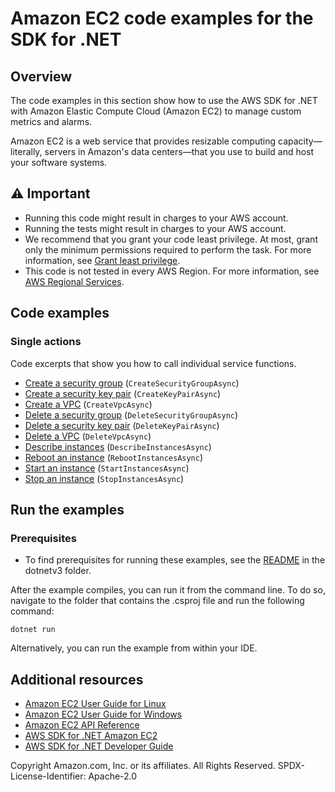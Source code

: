 # Amazon EC2 code examples for the SDK for .NET

## Overview
The code examples in this section show how to use the AWS SDK for .NET with Amazon Elastic Compute Cloud (Amazon EC2) to manage custom metrics and alarms.

Amazon EC2 is a web service that provides resizable computing capacity—literally, servers in Amazon's data centers—that you use to build and host your software systems.

## ⚠️ Important
* Running this code might result in charges to your AWS account.
* Running the tests might result in charges to your AWS account.
* We recommend that you grant your code least privilege. At most, grant only the minimum permissions required to perform the task. For more information, see [Grant least privilege](https://docs.aws.amazon.com/IAM/latest/UserGuide/best-practices.html#grant-least-privilege).
* This code is not tested in every AWS Region. For more information, see [AWS Regional Services](https://aws.amazon.com/about-aws/global-infrastructure/regional-product-services).

## Code examples

### Single actions
Code excerpts that show you how to call individual service functions.
* [Create a security group](CreateSecurityGroupExample/CreateSecurityGroupExample/CreateSecurityGroup.cs) (`CreateSecurityGroupAsync`)
* [Create a security key pair](CreateKeyPairExample/CreateKeyPairExample/CreateKeyPair.cs) (`CreateKeyPairAsync`)
* [Create a VPC](CreateVPCExample/CreateVPCExample/CreateVPC.cs) (`CreateVpcAsync`)
* [Delete a security group](DeleteSecurityGroupExample/DeleteSecurityGroupExample/DeleteSecurityGroup.cs) (`DeleteSecurityGroupAsync`)
* [Delete a security key pair](DeleteKeyPairExample/DeleteKeyPairExample/DeleteKeyPair.cs) (`DeleteKeyPairAsync`)
* [Delete a VPC](DeleteVPCExample/DeleteVPCExample/DeleteVPC.cs) (`DeleteVpcAsync`)
* [Describe instances](DescribeInstancesExample/DescribeInstancesExample/DescribeInstances.cs) (`DescribeInstancesAsync`)
* [Reboot an instance](RebootInstancesExample/RebootInstancesExample/RebootInstances.cs) (`RebootInstancesAsync`)
* [Start an instance](StartInstancesExample/StartInstancesExample/StartInstances.cs) (`StartInstancesAsync`)
* [Stop an instance](StopInstancesExample/StopInstancesExample/StopInstances.cs) (`StopInstancesAsync`)

## Run the examples

### Prerequisites
* To find prerequisites for running these examples, see the
  [README](../README.md#Prerequisites) in the dotnetv3 folder.

After the example compiles, you can run it from the command line. To do so,
navigate to the folder that contains the .csproj file and run the following
command:

```
dotnet run
```

Alternatively, you can run the example from within your IDE.

## Additional resources
* [Amazon EC2 User Guide for Linux](https://docs.aws.amazon.com/AWSEC2/latest/UserGuide/concepts.html)
* [Amazon EC2 User Guide for Windows](https://docs.aws.amazon.com/AWSEC2/latest/WindowsGuide/concepts.html)
* [Amazon EC2 API Reference](https://docs.aws.amazon.com/AWSEC2/latest/APIReference/Welcome.html)
* [AWS SDK for .NET Amazon EC2](https://docs.aws.amazon.com/sdkfornet/v3/apidocs/items/EC2/NEC2.html)
* [AWS SDK for .NET Developer Guide](https://docs.aws.amazon.com/sdk-for-net/v3/developer-guide/welcome.html)

Copyright Amazon.com, Inc. or its affiliates. All Rights Reserved. SPDX-License-Identifier: Apache-2.0
